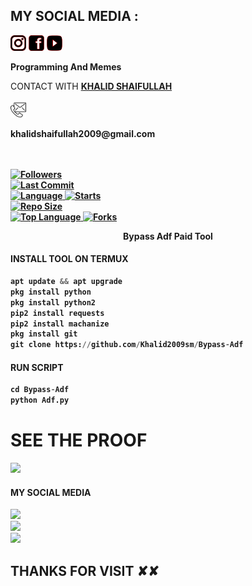    ##  MY SOCIAL MEDIA : <br>

<a href="https://Instagram.com/khalid_vau_2009/" target="_blank"><img src="https://github.com/Azim-vau/Azim-vau/blob/main/IMAGE/instagram.png" alt="alt text" width="25" height="25"></a> 
<a href="https://www.facebook.com/khalid.vau.420" target="_blank"><img src="https://github.com/Azim-vau/Azim-vau/blob/main/IMAGE/facebook.png" alt="alt text" width="25" height="25"></a> <a href="https://youtube.com/channel/UC0egLGX2MkV-yqqC4ej4JYg"><img src="https://github.com/Azim-vau/Azim-vau/blob/main/IMAGE/youtube.png" alt="alt text" width="25" height="25"></a> 
&nbsp;&nbsp;     &nbsp;&nbsp;    &nbsp;&nbsp;   &nbsp;&nbsp;   &nbsp;&nbsp;
  
____Programming And Memes____

CONTACT WITH <a href="https://github.com/Khalid2009sm"><b>KHALID SHAIFULLAH</a> </br><br>
<img src="https://github.com/Azim-vau/Azim-vau/blob/main/IMAGE/contact.png" alt="alt text" width="25" height="25"> <br>
<p>khalidshaifullah2009@gmail.com</p>  <br> <br> 


<a href="https://github.com/Khalid2009sm/followers">
<img title="Followers" src="https://img.shields.io/github/followers/Khalid2009sm?label=Followers&color=blue&style=flat-square"></a>

<br>
  <a href="https://github.com/Khalid2009sm/termux-style/stargazers/">
  <a href="https://github.com/Khalid2009sm/Bypass-Adf">
    <img alt="Last Commit" src="https://img.shields.io/github/last-commit/Khalid2009sm/Bypass-Adf.svg"/>
  </a>
<br>
  <a href="https://github.com/Khalid2009sm/2004-2009-Account-Cloner">
    <img alt="Language" src="https://img.shields.io/github/languages/count/Khalid2009sm/2004-2009-Account-Cloner.svg"/>
  </a>
  <a href="https://github.com/Khalid2009sm/Bypass-Adf">
    <img alt="Starts" src="https://img.shields.io/github/stars/Khalid2009sm/Bypass-Adf.svg"/>
  </a>
<br>
<a href="https://github.com/Khalid2009sm/Bypass-Adf">
    <img alt="Repo Size" src="https://img.shields.io/github/repo-size/Khalid2009sm/Bypass-Adf.svg"/>
  </a>
<br>
<a href="https://github.com/Khalid2009sm/2004-2009-Account-Cloner">
    <img alt="Top Language" src="https://img.shields.io/github/languages/top/Khalid2009sm/Bypass-Adf.svg"/> <a                                                                                                        href="https://github.com/Azim-vau/fcpromax">
    <img alt="Forks" src="https://img.shields.io/github/forks/Khalid2009sm/Bypass-Adf.svg"/>
  </a>
</div>

</br>
<p align="center">
     Bypass Adf Paid Tool
</p>
  
#### INSTALL TOOL ON TERMUX
```python
apt update && apt upgrade
pkg install python
pkg install python2
pip2 install requests
pip2 install machanize
pkg install git
git clone https://github.com/Khalid2009sm/Bypass-Adf
```
#### RUN SCRIPT
```python
cd Bypass-Adf
python Adf.py
```
# SEE THE PROOF
![](https://ibb.co/Pj9J9j6)

#### MY SOCIAL MEDIA

[![](https://img.shields.io/badge/Github-black?logo=Github&logoColor=red&labelColor=black)](https://github.com/Khalid2009sm) <br>
[![](https://img.shields.io/badge/Facebook-black?logo=Facebook&logoColor=red&labelColor=black)](https://www.facebook.com/khalid.vau.420) <br>
[![](https://img.shields.io/badge/Instagram-black?logo=Instagram&logoColor=red&labelColor=black)](https://www.instagram.com/khalid_vau_2009/) <br>


<h2> THANKS FOR VISIT ✘✘ <h2\>
